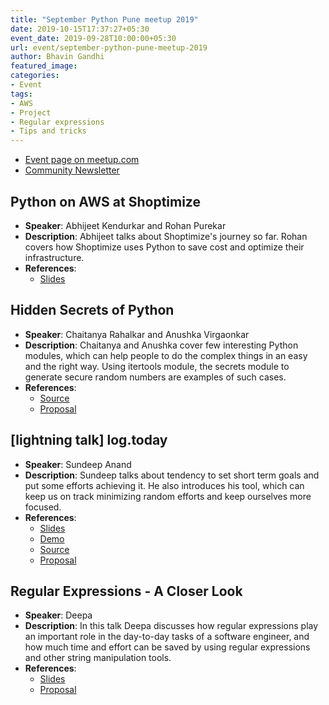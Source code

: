 ```yaml
---
title: "September Python Pune meetup 2019"
date: 2019-10-15T17:37:27+05:30
event_date: 2019-09-28T10:00:00+05:30
url: event/september-python-pune-meetup-2019
author: Bhavin Gandhi
featured_image:
categories:
- Event
tags:
- AWS
- Project
- Regular expressions
- Tips and tricks
---
```


  * [Event page on meetup.com](https://www.meetup.com/PythonPune/events/264944825/)
  * [Community Newsletter](./community_news.md)

## Python on AWS at Shoptimize
  * **Speaker**: Abhijeet Kendurkar and Rohan Purekar
  * **Description**: Abhijeet talks about Shoptimize's journey so
    far. Rohan covers how Shoptimize uses Python to save cost and
    optimize their infrastructure.
  * **References**:
    * [Slides](https://drive.google.com/open?id=1Ce0NEV5n_XzUUOqcTF8y7ADTqvg_AbS6)

## Hidden Secrets of Python
  * **Speaker**: Chaitanya Rahalkar and Anushka Virgaonkar
  * **Description**: Chaitanya and Anushka cover few interesting
    Python modules, which can help people to do the complex things in
    an easy and the right way. Using itertools module, the secrets module to
    generate secure random numbers are examples of such cases.
  * **References**:
    * [Source](https://bit.ly/python-meetups-sept)
    * [Proposal](https://github.com/pythonpune/meetup-talks/issues/44)

## [lightning talk] log.today
  * **Speaker**: Sundeep Anand
  * **Description**: Sundeep talks about tendency to set short term
    goals and put some efforts achieving it. He also introduces his
    tool, which can keep us on track minimizing random efforts and
    keep ourselves more focused.
  * **References**:
    * [Slides](https://drive.google.com/file/d/1RF_p3YDBb15FD6E0fuv1QePToRGmD4vQ/view)
    * [Demo](https://youtu.be/IqMsb1ZTkBk)
    * [Source](https://github.com/sundeep-co-in/makegoalsdaily)
    * [Proposal](https://github.com/pythonpune/meetup-talks/issues/19)

## Regular Expressions - A Closer Look
  * **Speaker**: Deepa
  * **Description**: In this talk Deepa discusses how regular
    expressions play an important role in the day-to-day tasks of a
    software engineer, and how much time and effort can be saved by
    using regular expressions and other string manipulation tools.
  * **References**:
    * [Slides](https://github.com/deepscbe/Presentations/raw/master/PythonPune_Sep_2019_Regular_Expressions.odp)
    * [Proposal](https://github.com/pythonpune/meetup-talks/issues/45)
